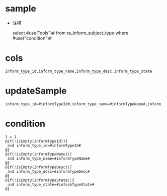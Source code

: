 sample
===
* 注释

	select #use("cols")# from ra_inform_subject_type  where  #use("condition")#

cols
===
	inform_type_id,inform_type_name,inform_type_desc,inform_type_state

updateSample
===
	
	inform_type_id=#informTypeId#,inform_type_name=#informTypeName#,inform_type_desc=#informTypeDesc#,inform_type_state=#informTypeState#

condition
===

	1 = 1  
	@if(!isEmpty(informTypeId)){
	 and inform_type_id=#informTypeId#
	@}
	@if(!isEmpty(informTypeName)){
	 and inform_type_name=#informTypeName#
	@}
	@if(!isEmpty(informTypeDesc)){
	 and inform_type_desc=#informTypeDesc#
	@}
	@if(!isEmpty(informTypeState)){
	 and inform_type_state=#informTypeState#
	@}
	
	